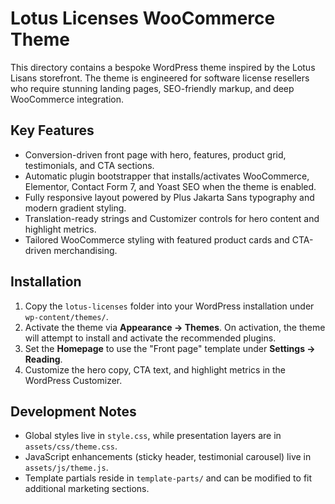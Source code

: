 # Lotus Licenses WooCommerce Theme

This directory contains a bespoke WordPress theme inspired by the Lotus Lisans storefront. The theme is engineered for software license resellers who require stunning landing pages, SEO-friendly markup, and deep WooCommerce integration.

## Key Features
- Conversion-driven front page with hero, features, product grid, testimonials, and CTA sections.
- Automatic plugin bootstrapper that installs/activates WooCommerce, Elementor, Contact Form 7, and Yoast SEO when the theme is enabled.
- Fully responsive layout powered by Plus Jakarta Sans typography and modern gradient styling.
- Translation-ready strings and Customizer controls for hero content and highlight metrics.
- Tailored WooCommerce styling with featured product cards and CTA-driven merchandising.

## Installation
1. Copy the `lotus-licenses` folder into your WordPress installation under `wp-content/themes/`.
2. Activate the theme via **Appearance → Themes**. On activation, the theme will attempt to install and activate the recommended plugins.
3. Set the **Homepage** to use the "Front page" template under **Settings → Reading**.
4. Customize the hero copy, CTA text, and highlight metrics in the WordPress Customizer.

## Development Notes
- Global styles live in `style.css`, while presentation layers are in `assets/css/theme.css`.
- JavaScript enhancements (sticky header, testimonial carousel) live in `assets/js/theme.js`.
- Template partials reside in `template-parts/` and can be modified to fit additional marketing sections.
